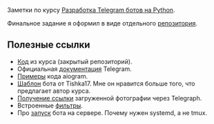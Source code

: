 Заметки по курсу [Разработка Telegram ботов на Python](https://www.udemy.com/course/aiogram-python/).

Финальное задание я оформил в виде отдельного [репозитория](https://github.com/LoGoFiOS/Wizard_lavka_telegram_bot). 

## Полезные ссылки

- [Код](https://github.com/Latand/udemy_course) из курса (закрытый репозиторий).
- Официальная [документация](https://core.telegram.org/bots/api) Telegram.
- [Примеры](https://github.com/aiogram/aiogram/tree/dev-2.x/examples) кода aiogram.
- [Шаблон](https://github.com/Tishka17/tgbot_template) бота от Tishka17. Мне он нравится больше того, что предлагает автор курса. 
- [Получение ссылки](https://telegra.ph/Pryamaya-ssylka-na-foto-s-telegraph-12-19) загруженной фотографии через Telegraph.
- Встроенные [фильтры](https://telegra.ph/Vstroennye-filtry-v-aiogram-12-30).
- Про [запуск](https://telegra.ph/Systemd-dlya-hlebushkov-02-15) бота на сервере. Почему нужен systemd, а не tmux.



